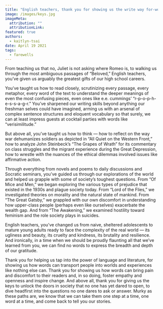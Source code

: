 ```yaml
---
title: "English teachers, thank you for showing us the write way for-word"
image: /images/keys.jpg
imageMeta:
  attribution: ""
  attributionLink:
featured: true
authors:
  - kaitlyn-tsai
date: April 19 2021
tags:
  - farewells
---
```

From teaching us that no, Juliet is not asking where Romeo is, to
walking us through the most ambiguous passages of “Beloved,” English
teachers, you’ve given us arguably the greatest gifts of our high school
careers.

You’ve taught us how to read closely, scrutinizing every passage, every
metaphor, every word of the text to understand the deeper meanings of
even the most confusing pieces, even ones like e.e. cummings’
“r-p-o-p-h-e-s-s-a-g-r.” You’ve sharpened our writing skills beyond
anything our freshman selves could have imagined, arming us with an
arsenal of complex sentence structures and eloquent vocabulary so that
surely, we can at least impress guests at cocktail parties with words
like “verisimilitude.”

But above all, you’ve taught us how to think — how to reflect on the way
war dehumanizes soldiers as depicted in “All Quiet on the Western
Front,” how to analyze John Steinbeck’s “The Grapes of Wrath” for its
commentary on class struggles and the migrant experience during the
Great Depression, how to wrestle with the nuances of the ethical
dilemmas involved issues like affirmative action.

Through everything from novels and poems to daily discussions and
Socratic seminars, you’ve guided us through our explorations of the
world and helped us grapple with some of society’s toughest questions.
From “Of Mice and Men,” we began exploring the various types of
prejudice that existed in the 1930s and plague society today. From “Lord
of the Flies,” we investigated theories on morality and the natural
state of mankind. From “The Great Gatsby,” we grappled with our own
discomfort in understanding how upper-class people (perhaps even like
ourselves) exacerbate the wealth gap. And from “The Awakening,” we
examined hostility toward feminism and the role society plays in
suicides.

English teachers, you’ve changed us from naive, sheltered adolescents to
mature young adults ready to face the complexity of the real world — its
ugliness and beauty, its cruelty and kindness, its brutality and
resilience. And ironically, in a time when we should be proudly
flaunting all that we’ve learned from you, we can find no words to
express the breadth and depth of our gratitude.

Thank you for helping us tap into the power of language and literature,
for showing us how words can transport people into worlds and
experiences like nothing else can. Thank you for showing us how words
can bring pain and discomfort to their readers and, in so doing, foster
empathy and openness and inspire change. And above all, thank you for
giving us the keys to unlock the doors in society that no one has yet
dared to open, to dive headfirst into the questions no one dares to ask
or answer. Murky as these paths are, we know that we can take them one
step at a time, one word at a time, and come back to tell you our
stories.

